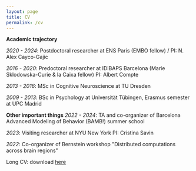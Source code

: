 ```yaml
---
layout: page
title: CV
permalink: /cv
---
```


**Academic trajectory**

*2020 - 2024*: 
Postdoctoral researcher at ENS Paris (EMBO fellow) /
PI: N. Alex Cayco-Gajic

*2016 - 2020*: 
Predoctoral researcher at IDIBAPS Barcelona (Marie Sklodowska-Curie & la Caixa fellow)
PI: Albert Compte

*2013 - 2016*: 
MSc in Cognitive Neuroscience at TU Dresden

*2009 - 2013*: 
BSc in Psychology at Universität Tübingen, Erasmus semester at UPC Madrid

**Other important things**
*2022 - 2024*: 
TA and co-organizer of Barcelona Advanced Modeling of Behavior (BAMB!) summer school

*2023*:
Visiting researcher at NYU New York
PI: Cristina Savin

*2022*:
Co-organizer of Bernstein workshop "Distributed computations across brain regions"


Long CV: download [here](https://heikestein.github.io/assets/documents/CV.pdf)
